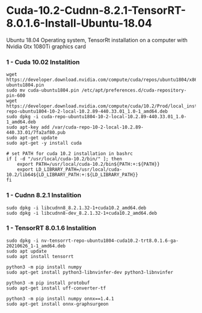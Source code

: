 # Cuda-10.2-Cudnn-8.2.1-TensorRT-8.0.1.6-Install-Ubuntu-18.04
Ubuntu 18.04 Operating system, TensorRt installation on a computer with Nvidia Gtx 1080Ti graphics card


### 1 - Cuda 10.02 Instalition
	wget https://developer.download.nvidia.com/compute/cuda/repos/ubuntu1804/x86_64/cuda-ubuntu1804.pin	
	sudo mv cuda-ubuntu1804.pin /etc/apt/preferences.d/cuda-repository-pin-600	
	wget https://developer.download.nvidia.com/compute/cuda/10.2/Prod/local_installers/cuda-repo-ubuntu1804-10-2-local-10.2.89-440.33.01_1.0-1_amd64.deb
	sudo dpkg -i cuda-repo-ubuntu1804-10-2-local-10.2.89-440.33.01_1.0-1_amd64.deb	
	sudo apt-key add /var/cuda-repo-10-2-local-10.2.89-440.33.01/7fa2af80.pub	
	sudo apt-get update	
	sudo apt-get -y install cuda

	# set PATH for cuda 10.2 installation in bashrc
	if [ -d "/usr/local/cuda-10.2/bin/" ]; then
		export PATH=/usr/local/cuda-10.2/bin${PATH:+:${PATH}}
		export LD_LIBRARY_PATH=/usr/local/cuda-10.2/lib64${LD_LIBRARY_PATH:+:${LD_LIBRARY_PATH}}
	fi
	
### 1 - Cudnn 8.2.1 Instalition
	sudo dpkg -i libcudnn8_8.2.1.32-1+cuda10.2_amd64.deb
	sudo dpkg -i libcudnn8-dev_8.2.1.32-1+cuda10.2_amd64.deb

### 1 - TensorRT 8.0.1.6 Instalition

	sudo dpkg -i nv-tensorrt-repo-ubuntu1804-cuda10.2-trt8.0.1.6-ga-20210626_1-1_amd64.deb
	sudo apt update
	sudo apt install tensorrt 

	python3 -m pip install numpy
	sudo apt-get install python3-libnvinfer-dev python3-libnvinfer
	
	python3 -m pip install protobuf
	sudo apt-get install uff-converter-tf

	python3 -m pip install numpy onnx==1.4.1
	sudo apt-get install onnx-graphsurgeon
